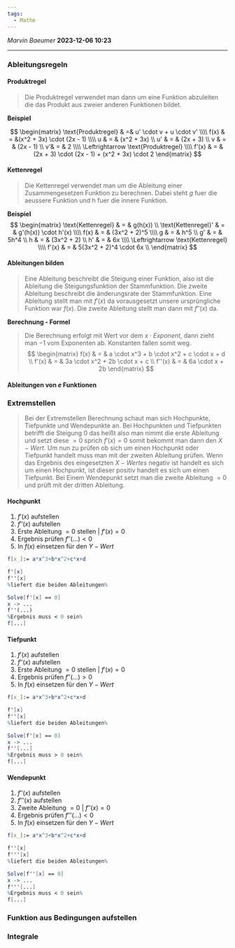 ```yaml
---
tags:
  - Mathe
---
```

*Marvin Baeumer* **2023-12-06 10:23**

---
### Ableitungsregeln
#### Produktregel
> Die Produktregel verwendet man dann um eine Funktion abzuleiten die das Produkt aus zweier anderen Funktionen bildet.

**Beispiel**

$$
\begin{matrix}
\text{Produktregel} & =&  u' \cdot v + u \cdot v' \\\\
f(x) & = &(x^2 + 3x) \cdot (2x - 1) \\\\
u & = & (x^2 + 3x) \\
u' & = & (2x + 3) \\
v & = & (2x - 1) \\
v'&  = & 2 \\\\
\Leftrightarrow \text{Produktregel} \\\\
f'(x) & = & (2x + 3) \cdot (2x - 1) + (x^2 + 3x) \cdot 2 
\end{matrix}
$$
#### Kettenregel
> Die Kettenregel verwendet man um die Ableitung einer Zusammengesetzen Funktion zu berechnen. Dabei steht $g$ fuer die aeussere Funktion und h fuer die innere Funktion.

**Beispiel**
$$
\begin{matrix}
\text{Kettenregel} & = & g(h(x)) \\ 
\text{Kettenregel}' & = & g'(h(x)) \cdot h'(x) \\\\ 
f(x) & = & (3x^2 + 2)^5 \\\\
g & = & h^5 \\
g' & = & 5h^4 \\
h & = & (3x^2 + 2) \\
h' & = & 6x \\\\
\Leftrightarrow \text{Kettenregel} \\\\
f'(x) & = & 5(3x^2 + 2)^4 \cdot 6x \\
\end{matrix}
$$

<div style="page-break-after: always;"></div>

#### Ableitungen bilden
> Eine Ableitung beschreibt die Steigung einer Funktion, also ist die Ableitung die Steigungsfunktion der Stammfunktion. Die zweite Ableitung beschreibt die änderungsrate der Stammfunktion. Eine Ableitung stellt man mit $f'(x)$ da vorausgesetzt unsere ursprüngliche Funktion war $f(x)$. Die zweite Ableitung stellt man dann mit $f''(x)$ da.

**Berechnung - Formel**
> Die Berechnung erfolgt mit Wert vor dem $x \cdot Exponent$, dann zieht man $-1$ vom Exponenten ab. Konstanten fallen somit weg. 
$$
\begin{matrix}
f(x) & = & a \cdot x^3 + b \cdot x^2 + c \cdot x + d \\
f'(x) & = & 3a \cdot x^2  + 2b \cdot x + c \\
f''(x) & = & 6a \cdot x + 2b
\end{matrix}
$$

#### Ableitungen von $e$ Funktionen

<div style="page-break-after: always;"></div>

### Extremstellen
> Bei der Extremstellen Berechnung schaut man sich Hochpunkte, Tiefpunkte und Wendepunkte an. Bei Hochpunkten und Tiefpunkten betrifft die Steigung $0$ das heißt also man nimmt die erste Ableitung und setzt diese $=0$ sprich $f'(x) = 0$ somit bekommt man dann den $X-Wert$. Um nun zu prüfen ob sich um einen Hochpunkt oder Tiefpunkt handelt muss man mit der zweiten Ableitung prüfen. Wenn das Ergebnis des eingesetzten  $X-Wertes$ negativ ist handelt es sich um einen Hochpunkt, ist dieser positiv handelt es sich um einen Tiefpunkt. Bei Einem Wendepunkt setzt man die zweite Ableitung $=0$ und prüft mit der dritten Ableitung.
#### Hochpunkt
1. $f'(x)$ aufstellen
2. $f''(x)$ aufstellen
3. Erste Ableitung $=0$ stellen | $f'(x) = 0$
4. Ergebnis prüfen $f''(...) < 0$ 
5. In $f(x)$ einsetzen für den $Y-Wert$
```mathematica
f[x_]:= a*x^3+b*x^2+c*x+d

f'[x]
f''[x]
%liefert die beiden Ableitungen%

Solve[f'[x] == 0]
x -> ...
f''(...)
%Ergebnis muss < 0 sein% 
f[...]
```
#### Tiefpunkt
1. $f'(x)$ aufstellen
2. $f''(x)$ aufstellen
3. Erste Ableitung $=0$ stellen | $f'(x) = 0$
4. Ergebnis prüfen $f''(...) > 0$ 
5. In $f(x)$ einsetzen für den $Y-Wert$
```mathematica
f[x_]:= a*x^3+b*x^2+c*x+d

f'[x]
f''[x]
%liefert die beiden Ableitungen%

Solve[f'[x] == 0]
x -> ...
f''[...]
%Ergebnis muss > 0 sein% 
f[...]
```
#### Wendepunkt
1. $f''(x)$ aufstellen
2. $f'''(x)$ aufstellen
3. Zweite Ableitung $=0$ | $f''(x) = 0$
4. Ergebnis prüfen $f'''(...) < 0$ 
5. In $f(x)$ einsetzen für den $Y-Wert$ 
```mathematica
f[x_]:= a*x^3+b*x^2+c*x+d

f''[x]
f'''[x]
%liefert die beiden Ableitungen%

Solve[f''[x] == 0]
x -> ...
f'''[...]
%Ergebnis muss < 0 sein% 
f[...]
```
### Funktion aus Bedingungen aufstellen
### Integrale

